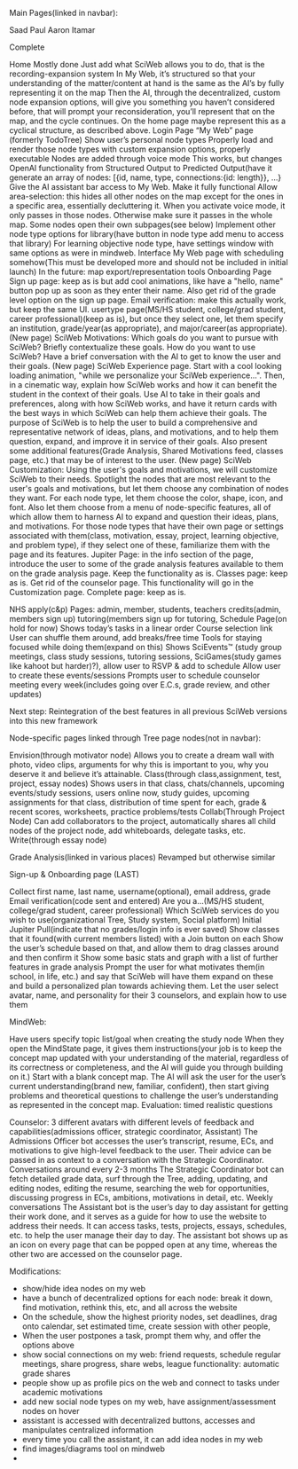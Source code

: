Main Pages(linked in navbar):

Saad
Paul
Aaron
Itamar

Complete



Home
Mostly done
Just add what SciWeb allows you to do, that is the recording-expansion system
In My Web, it’s structured so that your understanding of the matter/content at hand is the same as the AI’s by fully representing it on the map
Then the AI, through the decentralized, custom node expansion options, will give you something you haven’t considered before, that will prompt your reconsideration, you’ll represent that on the map, and the cycle continues.
On the home page maybe represent this as a cyclical structure, as described above.
Login Page
“My Web” page (formerly TodoTree)
Show user’s personal node types
Properly load and render those node types with custom expansion options, properly executable
Nodes are added through voice mode
This works, but changes OpenAI functionality from Structured Output to Predicted Output(have it generate an array of nodes: [{id, name, type, connections:{id: length}}, …}
Give the AI assistant bar access to My Web. Make it fully functional
Allow area-selection: this hides all other nodes on the map except for the ones in a specific area, essentially decluttering it. When you activate voice mode, it only passes in those nodes. Otherwise make sure it passes in the whole map.
Some nodes open their own subpages(see below)
Implement other node type options for library(have button in node type add menu to access that library)
For learning objective node type, have settings window with same options as were in mindweb.
Interface My Web page with scheduling somehow(This must be developed more and should not be included in initial launch)
In the future: map export/representation tools
Onboarding Page
Sign up page: keep as is but add cool animations, like have a "hello, name" button pop up as soon as they enter their name. Also get rid of the grade level option on the sign up page.
Email verification: make this actually work, but keep the same UI.
usertype page(MS/HS student, college/grad student, career professional)(keep as is), but once they select one, let them specify an institution, grade/year(as appropriate), and major/career(as appropriate).
(New page) SciWeb Motivations: Which goals do you want to pursue with SciWeb? Briefly contextualize these goals. How do you want to use SciWeb? Have a brief conversation with the AI to get to know the user and their goals.
(New page) SciWeb Experience page. Start with a cool looking loading animation, "while we personalize your SciWeb experience...". Then, in a cinematic way, explain how SciWeb works and how it can benefit the student in the context of their goals.
Use AI to take in their goals and preferences, along with how SciWeb works, and have it return cards with the best ways in which SciWeb can help them achieve their goals.
The purpose of SciWeb is to help the user to build a comprehensive and representative network of ideas, plans, and motivations, and to help them question, expand, and improve it in service of their goals.
Also present some additional features(Grade Analysis, Shared Motivations feed, classes page, etc.) that may be of interest to the user.
(New page) SciWeb Customization: Using the user's goals and motivations, we will customize SciWeb to their needs.
Spotlight the nodes that are most relevant to the user's goals and motivations, but let them choose any combination of nodes they want.
For each node type, let them choose the color, shape, icon, and font.
Also let them choose from a menu of node-specific features, all of which allow them to harness AI to expand and question their ideas, plans, and motivations.
For those node types that have their own page or settings associated with them(class, motivation, essay, project, learning objective, and problem type), if they select one of these, familiarize them with the page and its features.
Jupiter Page: in the info section of the page, introduce the user to some of the grade analysis features available to them on the grade analysis page. Keep the functionality as is.
Classes page: keep as is.
Get rid of the counselor page. This functionality will go in the Customization page.
Complete page: keep as is.

NHS
apply(c&p)
Pages: admin, member, students, teachers 
credits(admin, members sign up)
tutoring(members sign up for tutoring,
Schedule Page(on hold for now)
Shows today’s tasks in a linear order
Course selection link
User can shuffle them around, add breaks/free time
Tools for staying focused while doing them(expand on this)
Shows SciEvents™ (study group meetings, class study sessions, tutoring sessions, SciGames(study games like kahoot but harder)?), allow user to RSVP & add to schedule
Allow user to create these events/sessions
Prompts user to schedule counselor meeting every week(includes going over E.C.s, grade review, and other updates)

Next step: Reintegration of the best features in all previous SciWeb versions into this new framework


Node-specific pages linked through Tree page nodes(not in navbar):

Envision(through motivator node)
Allows you to create a dream wall with photo, video clips, arguments for why this is important to you, why you deserve it and believe it’s attainable.
Class(through class,assignment, test, project, essay nodes)
Shows users in that class, chats/channels, upcoming events/study sessions, users online now, study guides, upcoming assignments for that class, distribution of time spent for each, grade & recent scores, worksheets, practice problems/tests
Collab(Through Project Node)
Can add collaborators to the project, automatically shares all child nodes of the project node, add whiteboards, delegate tasks, etc.
Write(through essay node)
 
Grade Analysis(linked in various places) 
Revamped but otherwise similar

Sign-up & Onboarding page (LAST)

Collect first name, last name, username(optional), email address, grade
Email verification(code sent and entered)
Are you a…(MS/HS student, college/grad student, career professional)
Which SciWeb services do you wish to use(organizational Tree, Study system, Social platform)
Initial Jupiter Pull(indicate that no grades/login info is ever saved)
Show classes that it found(with current members listed) with a Join button on each
Show the user’s schedule based on that, and allow them to drag classes around and then confirm it
Show some basic stats and graph with a list of further features in grade analysis
Prompt the user for what motivates them(in school, in life, etc.) and say that SciWeb will have them expand on these and build a personalized plan towards achieving them.
Let the user select avatar, name, and personality for their 3 counselors, and explain how to use them

MindWeb:

Have users specify topic list/goal when creating the study node
When they open the MindState page, it gives them instructions(your job is to keep the concept map updated with your understanding of the material, regardless of its correctness or completeness, and the AI will guide you through building on it.)
Start with a blank concept map. The AI will ask the user for the user’s current understanding(brand new, familiar, confident), then start giving problems and theoretical questions to challenge the user’s understanding as represented in the concept map. 
Evaluation: timed realistic questions

Counselor:
3 different avatars with different levels of feedback and capabilities(admissions officer, strategic coordinator, Assistant)
The Admissions Officer bot accesses the user’s transcript, resume, ECs, and motivations to give high-level feedback to the user. Their advice can be passed in as context to a conversation with the Strategic Coordinator. Conversations around every 2-3 months
The Strategic Coordinator bot can fetch detailed grade data, surf through the Tree, adding, updating, and editing nodes, editing the resume, searching the web for opportunities, discussing progress in ECs, ambitions, motivations in detail, etc. Weekly conversations
The Assistant bot is the user’s day to day assistant for getting their work done, and it serves as a guide for how to use the website to address their needs. It can access tasks, tests, projects, essays, schedules, etc. to help the user manage their day to day.
The assistant bot shows up as an icon on every page that can be popped open at any time, whereas the other two are accessed on the counselor page.


Modifications:

- show/hide idea nodes on my web
- have a bunch of decentralized options for each node: break it down, find motivation, rethink this, etc, and all across the website
- On the schedule, show the highest priority nodes, set deadlines, drag onto calendar, set estimated time, create session with other people, 
- When the user postpones a task, prompt them why, and offer the options above
- show social connections on my web: friend requests, schedule regular meetings, share progress, share webs, league functionality: automatic grade shares
- people show up as profile pics on the web and connect to tasks under academic motivations
- add new social node types on my web, have assignment/assessment nodes on hover
- assistant is accessed with decentralized buttons, accesses and manipulates centralized information
- every time you call the assistant, it can add idea nodes in my web
- find images/diagrams tool on mindweb
- 
